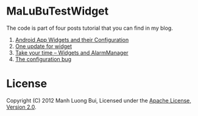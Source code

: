 # MaLuBuTestWidget

The code is part of four posts tutorial that you can find in my blog.
  
1. [Android App Widgets and their Configuration](http://malubu.wordpress.com/2012/06/02/android-app-widgets-and-their-configuration/)
2. [One update for widget](http://malubu.wordpress.com/2012/06/03/one-update-for-widget/)
3. [Take your time – Widgets and AlarmManager](http://malubu.wordpress.com/2012/06/05/take-your-time-widgets-and-alarmmanager/)
4. [The configuration bug](http://malubu.wordpress.com/2012/06/13/the-configuration-bug/)

# License

Copyright (C) 2012 Manh Luong Bui, Licensed under the [Apache License, Version 2.0](http://www.apache.org/licenses/LICENSE-2.0).
